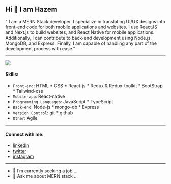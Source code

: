 ## Hi 👋 I am Hazem
" I am a MERN Stack developer. I specialize in translating UI/UX designs into front-end code for both mobile applications and websites. I use ReactJS and Next.js to build websites, and React Native for mobile applications. Additionally, I can contribute to back-end development using Node.js, MongoDB, and Express. Finally, I am capable of handling any part of the development process with ease.”

---
 ![]([https://wallpapercave.com/wp/wp8725091.jpg](https://res.cloudinary.com/dkhu7rt8n/image/upload/v1743206278/GitHubBanner_easotl.jpg))
 #### Skills:
 * `Front-end`:   HTML  * CSS  * React-js  * Redux & Redux-toolkit  * BootStrap  * Tailwind-css
 * `Mobile-app`:  React-native
 * `Programming Languages`: JavaScript  * TypeScript 
 * `Back-end`:    Node-js  * mongo-db  * Express
 * `Version Control`:   git  * github
 * `Other`:     Agile 
---
#### Connect with me:
* [linkedIn](https://www.linkedin.com/in/hazem-alsaqaan-53b498174/)
* [twitter](https://twitter.com/HazemAlsaqaan)
* [instagram](https://www.instagram.com/hazem.alsaqaan/)

---
- 🔭 I’m currently seeking a job ...
- 💬 Ask me about MERN stack ...

<!--
- 🔭 I’m currently seeking a job ...
- 👯 I’m looking to collaborate on ...
- 🤔 I’m looking for help with ...
- 💬 Ask me about frontend ...
- 📫 How to reach me: ...
- 😄 Pronouns: ...
- ⚡ Fun fact: ...
-->
